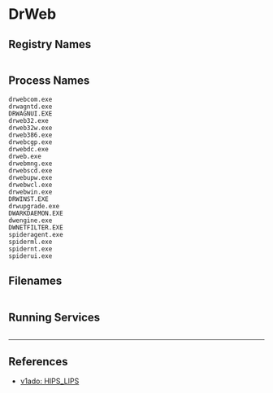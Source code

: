 # DrWeb

## Registry Names

```

```

## Process Names

```
drwebcom.exe
drwagntd.exe
DRWAGNUI.EXE
drweb32.exe
drweb32w.exe
drweb386.exe
drwebcgp.exe
drwebdc.exe
drweb.exe
drwebmng.exe
drwebscd.exe
drwebupw.exe
drwebwcl.exe
drwebwin.exe
DRWINST.EXE
drwupgrade.exe
DWARKDAEMON.EXE
dwengine.exe
DWNETFILTER.EXE
spideragent.exe
spiderml.exe
spidernt.exe
spiderui.exe
```

## Filenames

```

```

## Running Services

```

```

---
## References

- [v1ado: HIPS_LIPS](https://github.com/v1ado/HIPS_LIPS)